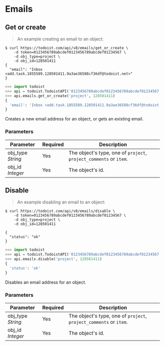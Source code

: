 # Emails

## Get or create

> An example creating an email to an object:

```shell
$ curl https://todoist.com/api/v8/emails/get_or_create \
    -d token=0123456789abcdef0123456789abcdef01234567 \
    -d obj_type=project \
    -d obj_id=128501411
{
  "email": "Inbox <add.task.1855589.128501411.9a3ae36588cf36df@todoist.net>"
}
```

```python
>>> import todoist
>>> api = todoist.TodoistAPI('0123456789abcdef0123456789abcdef01234567')
>>> api.emails.get_or_create('project', 128501411)
{
  'email': 'Inbox <add.task.1855589.128501411.9a3ae36588cf36df@todoist.net>'
}
```

Creates a new email address for an object, or gets an existing email.

### Parameters

Parameter | Required | Description
--------- | -------- | -----------
obj_type *String* | Yes | The object's type, one of `project`, `project_comments` or `item`.
obj_id *Integer* | Yes | The object's id.


## Disable

> An example disabling an email to an object:

```shell
$ curl https://todoist.com/api/v8/emails/disable \
    -d token=0123456789abcdef0123456789abcdef01234567 \
    -d obj_type=project \
    -d obj_id=128501411

{
  "status": "ok"
}
```

```python
>>> import todoist
>>> api = todoist.TodoistAPI('0123456789abcdef0123456789abcdef01234567')
>>> api.emails.disable('project', 128501411)
{
  'status': 'ok'
}
```

Disables an email address for an object.

### Parameters

Parameter | Required | Description
--------- | -------- | -----------
obj_type *String* | Yes | The object's type, one of `project`, `project_comments` or `item`.
obj_id *Integer* | Yes | The object's id.
